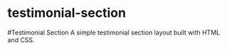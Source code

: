 # testimonial-section
 #Testimonial Section  A simple testimonial section layout built with HTML and CSS. 
